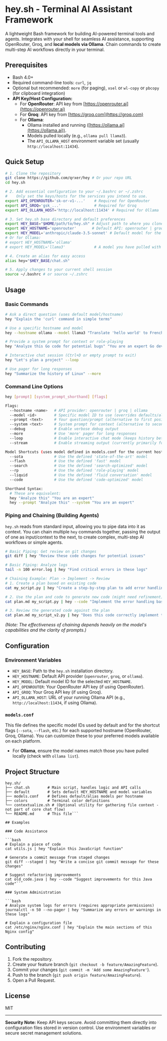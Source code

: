 # hey.sh - Terminal AI Assistant Framework

A lightweight Bash framework for building AI-powered terminal tools and agents. Integrates with your shell for seamless AI assistance, supporting OpenRouter, Groq, and **local models via Ollama**. Chain commands to create multi-step AI workflows directly in your terminal.

## Prerequisites

*   Bash 4.0+
*   Required command-line tools: `curl`, `jq`
*   Optional but recommended: `more` (for paging), `xsel` or `wl-copy` or `pbcopy` (for clipboard integration)
*   **API Key/Host Configuration:**
    *   For **OpenRouter**: API key from [https://openrouter.ai](https://openrouter.ai)
    *   For **Groq**: API key from [https://groq.com](https://groq.com)
    *   For **Ollama**:
        *   Ollama installed and running ([https://ollama.ai](https://ollama.ai)).
        *   Models pulled locally (e.g., `ollama pull llama3`).
        *   The `API_OLLAMA_HOST` environment variable set (usually `http://localhost:11434`).

## Quick Setup

```bash
# 1. Clone the repository
git clone https://github.com/qrxer/hey # Or your repo URL
cd hey.sh

# 2. Add essential configuration to your ~/.bashrc or ~/.zshrc
#    Only set the keys/hosts for the services you intend to use.
export API_OPENROUTER='sk-or-v1-...'    # Required for OpenRouter
export API_GROQ='gsk_...'               # Required for Groq
export API_OLLAMA_HOST='http://localhost:11434' # Required for Ollama

# 3. Set hey.sh base directory and default preferences
export HEY_BASE="$HOME/path/to/hey.sh" # Adjust path to where you cloned it
export HEY_HOSTNAME='openrouter'       # Default API: openrouter | groq | ollama
export HEY_MODEL='anthropic/claude-3.5-sonnet' # Default model for the chosen hostname (see models.conf)
# Or for Ollama:
# export HEY_HOSTNAME='ollama'
# export HEY_MODEL='llama3'             # A model you have pulled with Ollama

# 4. Create an alias for easy access
alias hey="$HEY_BASE/chat.sh"

# 5. Apply changes to your current shell session
source ~/.bashrc # or source ~/.zshrc
```

## Usage

### Basic Commands

```bash
# Ask a direct question (uses default model/hostname)
hey "Explain the 'curl' command in simple terms"

# Use a specific hostname and model
hey --hostname ollama --model llama3 "Translate 'hello world' to French"

# Provide a system prompt for context or role-playing
hey "Analyze this Go code for potential bugs" "You are an expert Go developer security auditor."

# Interactive chat session (Ctrl+D or empty prompt to exit)
hey "Let's plan a project" --loop

# Use pager for long responses
hey "Summarize the history of Linux" --more
```

### Command Line Options

```bash
hey [prompt] [system_prompt_shorthand] [flags]

Flags:
  --hostname <name>   # API provider: openrouter | groq | ollama
  --model <id>        # Specific model ID to use (overrides defaults/aliases)
  --prompt <text>     # Your question/prompt (alternative to first positional argument)
  --system <text>     # System prompt for context (alternative to second positional argument)
  --debug             # Enable verbose debug output
  --more              # Use 'more' pager for long responses
  --loop              # Enable interactive chat mode (keeps history between prompts)
  --stream            # Enable streaming output (currently primarily for Ollama)

Model Shortcuts (uses model defined in models.conf for the current hostname):
  --sota              # Use the defined 'state-of-the-art' model
  --flash             # Use the defined 'fast' model
  --search            # Use the defined 'search-optimized' model
  --rp                # Use the defined 'role-playing' model
  --liquid            # Use the defined 'fluid conversation' model
  --code              # Use the defined 'code-optimized' model

Shorthand Syntax:
  # These are equivalent:
  hey "Analyze this" "You are an expert"
  hey --prompt "Analyze this" --system "You are an expert"
```

### Piping and Chaining (Building Agents)

`hey.sh` reads from standard input, allowing you to pipe data into it as context. You can chain multiple `hey` commands together, passing the output of one as input/context to the next, to create complex, multi-step AI workflows or simple agents.

```bash
# Basic Piping: Get review on git changes
git diff | hey "Review these code changes for potential issues"

# Basic Piping: Analyze logs
tail -n 100 error.log | hey "Find critical errors in these logs"

# Chaining Example: Plan -> Implement -> Review
# 1. Create a plan based on existing code
cat my_script.py | hey "Create a step-by-step plan to add error handling" > plan.md

# 2. Use the plan and code to generate new code (might need refinement)
cat plan.md my_script.py | hey --code "Implement the error handling based on the plan" > my_script_v2.py

# 3. Review the generated code against the plan
cat plan.md my_script_v2.py | hey "Does this code correctly implement the plan?"
```
*(Note: The effectiveness of chaining depends heavily on the model's capabilities and the clarity of prompts.)*

## Configuration

### Environment Variables

*   `HEY_BASE`: Path to the `hey.sh` installation directory.
*   `HEY_HOSTNAME`: Default API provider (`openrouter`, `groq`, or `ollama`).
*   `HEY_MODEL`: Default model ID for the selected `HEY_HOSTNAME`.
*   `API_OPENROUTER`: Your OpenRouter API key (if using OpenRouter).
*   `API_GROQ`: Your Groq API key (if using Groq).
*   `API_OLLAMA_HOST`: URL of your running Ollama API (e.g., `http://localhost:11434`, if using Ollama).

### `models.conf`

This file defines the specific model IDs used by default and for the shortcut flags (`--sota`, `--flash`, etc.) for each supported hostname (OpenRouter, Groq, Ollama). You can customize these to your preferred models available on each platform.

*   For **Ollama**, ensure the model names match those you have pulled locally (check with `ollama list`).

## Project Structure

```
hey.sh/
├── chat.sh        # Main script, handles logic and API calls
├── default        # Sets default HEY_HOSTNAME and model variables
├── models.conf    # Defines default/alias models per hostname
├── colors         # Terminal color definitions
└── contextualize.sh # (Optional utility for gathering file context - not part of core chat flow)
└── README.md      # This file```

## Examples

### Code Assistance

```bash
# Explain a piece of code
cat utils.js | hey "Explain this JavaScript function"

# Generate a commit message from staged changes
git diff --staged | hey "Write a concise git commit message for these changes"

# Suggest refactoring improvements
cat old_code.java | hey --code "Suggest improvements for this Java code"```

### System Administration

```bash
# Analyze system logs for errors (requires appropriate permissions)
journalctl -n 50 --no-pager | hey "Summarize any errors or warnings in these logs"

# Explain a configuration file
cat /etc/nginx/nginx.conf | hey "Explain the main sections of this Nginx config"
```

## Contributing

1.  Fork the repository.
2.  Create your feature branch (`git checkout -b feature/AmazingFeature`).
3.  Commit your changes (`git commit -m 'Add some AmazingFeature'`).
4.  Push to the branch (`git push origin feature/AmazingFeature`).
5.  Open a Pull Request.

## License

MIT

---

**Security Note:** Keep API keys secure. Avoid committing them directly into configuration files stored in version control. Use environment variables or secure secret management solutions.
